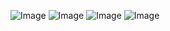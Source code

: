 ![Image](https://github.com/user-attachments/assets/34787765-c4a5-483e-b456-1176e5e6ae7a)
![Image](https://github.com/user-attachments/assets/a66026d9-9a14-4ccb-825b-a2a7d7892ed5)
![Image](https://github.com/user-attachments/assets/03093914-1c41-47ca-86a0-cd0785efcec7)
![Image](https://github.com/user-attachments/assets/e5b2deab-f78b-4d2a-bf2e-a1f62729d4c4)
